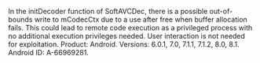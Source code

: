 In the initDecoder function of SoftAVCDec, there is a possible out-of-bounds write to mCodecCtx due to a use after free when buffer allocation fails. This could lead to remote code execution as a privileged process with no additional execution privileges needed. User interaction is not needed for exploitation. Product: Android. Versions: 6.0.1, 7.0, 7.1.1, 7.1.2, 8.0, 8.1. Android ID: A-66969281.